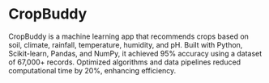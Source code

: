 # CropBuddy
CropBuddy is a machine learning app that recommends crops based on soil, climate, rainfall, temperature, humidity, and pH. Built with Python, Scikit-learn, Pandas, and NumPy, it achieved 95% accuracy using a dataset of 67,000+ records. Optimized algorithms and data pipelines reduced computational time by 20%, enhancing efficiency.
